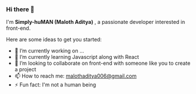 ### Hi there 👋


I'm **Simply-huMAN (Maloth Aditya)**
, a passionate developer interested in front-end.

Here are some ideas to get you started:

- 🔭 I’m currently working on ...
- 🌱 I’m currently learning Javascript along with React
- 👯 I’m looking to collaborate on front-end with someone like you to create a project
- 📫 How to reach me: malothaditya006@gmail.com
- ⚡ Fun fact: I'm not a human being
